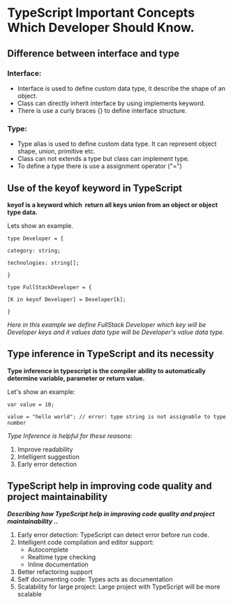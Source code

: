 # TypeScript Important Concepts Which Developer Should Know.

## **Difference between interface and type**

### **Interface:**

- Interface is used to define custom data type, it describe the shape of an object.
- Class can directly inherit interface by using implements keyword.
- There is use a curly braces {} to define interface structure.

### **Type:**

- Type alias is used to define custom data type. It can represent object shape, union, primitive etc.
- Class can not extends a type but class can implement type.
- To define a type there is use a assignment operator ("=")

## Use of the keyof keyword in TypeScript

**keyof is a keyword which  return all keys union from an object or object type data.**

Lets show an example.

`type Developer = {`

`category: string;`

`technologies: string[];`

`}`

`type FullStackDeveloper = {`

`[K in keyof Developer] = Developer[k];`

`}`

*Here in this example we define FullStack Developer which key will be Developer keys and it values data type will be Developer's value data type.*

## Type inference in TypeScript and its necessity

**Type inference in typescript is the compiler ability to automatically determine variable, parameter or return value.**

Let's show an example:

`var value = 10;`

`value = "hello world"; // error: type string is not assignable to type number`

*Type Inference is helpful for these reasons:*

1.  Improve readability
2.  Intelligent suggestion
3. Early error detection

## TypeScript help in improving code quality and project maintainability

***Describing how TypeScript help in improving code quality and project maintainability ..***

1. Early error detection: TypeScript can detect error before run code.
2.  Intelligent code compilation and editor support:
    - Autocomplete
    - Realtime type checking
    - Inline documentation
3.  Better refactoring support
4. Self documenting code: Types acts as documentation
5. Scalability for large project: Large project with TypeScript will be more scalable